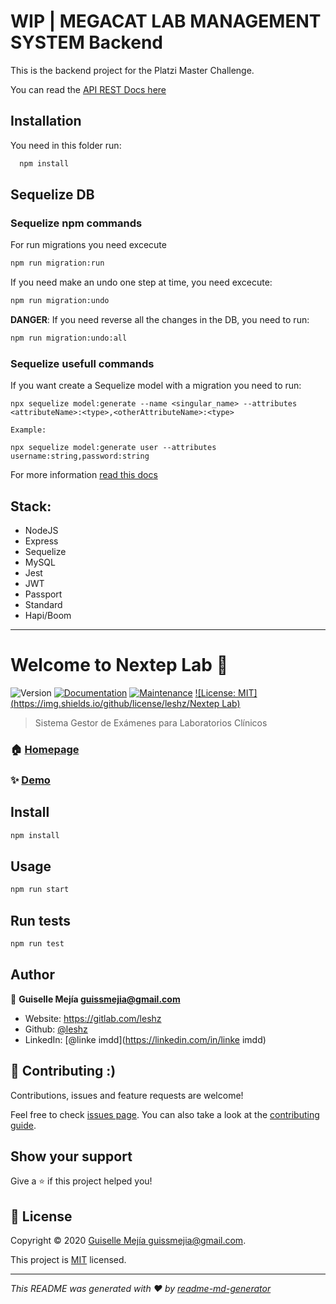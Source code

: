 # WIP | MEGACAT LAB MANAGEMENT SYSTEM Backend

This is the backend project for the Platzi Master Challenge.

You can read the [API REST Docs here](https://documenter.getpostman.com/view/1023966/Szt8c97m?version=latest)

## Installation

You need in this folder run:
```bash
  npm install
```

## Sequelize DB
### Sequelize npm commands

For run migrations you need excecute

```bash
npm run migration:run
```

If you need make an undo one step at time, you need excecute:

```bash
npm run migration:undo
```

**DANGER**: If you need reverse all the changes in the DB, you need to run:

```bash
npm run migration:undo:all
```

### Sequelize usefull commands

If you want create a Sequelize model with a migration you need to run:

```
npx sequelize model:generate --name <singular_name> --attributes <attributeName>:<type>,<otherAttributeName>:<type>

Example:

npx sequelize model:generate user --attributes username:string,password:string
```

For more information [read this docs](https://sequelize.org/master/manual/migrations.html)

## Stack:
* NodeJS
* Express
* Sequelize
* MySQL
* Jest
* JWT
* Passport
* Standard
* Hapi/Boom


--------------





# Welcome to Nextep Lab 👋
![Version](https://img.shields.io/badge/version-1.0.0-blue.svg?cacheSeconds=2592000)
[![Documentation](https://img.shields.io/badge/documentation-yes-brightgreen.svg)](https://github.com/leshz/megaCat#readme)
[![Maintenance](https://img.shields.io/badge/Maintained%3F-yes-green.svg)](https://github.com/leshz/megaCat/graphs/commit-activity)
[![License: MIT](https://img.shields.io/github/license/leshz/Nextep Lab)](https://github.com/leshz/megaCat/blob/master/LICENSE)

> Sistema Gestor de Exámenes para Laboratorios Clínicos

### 🏠 [Homepage](https://github.com/leshz/megaCat#readme)

### ✨ [Demo](https://nextep-lab.herokuapp.com)

## Install

```sh
npm install
```

## Usage

```sh
npm run start
```

## Run tests

```sh
npm run test
```

## Author

👤 **Guiselle Mejía <guissmejia@gmail.com>**

* Website: https://gitlab.com/leshz
* Github: [@leshz](https://github.com/leshz)
* LinkedIn: [@linke imdd](https://linkedin.com/in/linke imdd)

## 🤝 Contributing :)

Contributions, issues and feature requests are welcome!

Feel free to check [issues page](https://github.com/leshz/megaCat/issues). You can also take a look at the [contributing guide](https://github.com/leshz/megaCat/blob/master/CONTRIBUTING.md).

## Show your support

Give a ⭐️ if this project helped you!


## 📝 License

Copyright © 2020 [Guiselle Mejía <guissmejia@gmail.com>](https://github.com/leshz).

This project is [MIT](https://github.com/leshz/megaCat/blob/master/LICENSE) licensed.

***
_This README was generated with ❤️ by [readme-md-generator](https://github.com/kefranabg/readme-md-generator)_